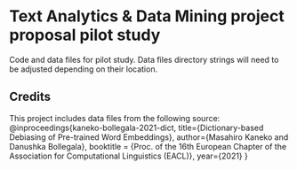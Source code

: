 # Text Analytics & Data Mining project proposal pilot study
Code and data files for pilot study. 
Data files directory strings will need to be adjusted depending on their location.

## Credits
This project includes data files from the following source:
@inproceedings{kaneko-bollegala-2021-dict,
    title={Dictionary-based Debiasing of Pre-trained Word Embeddings},
    author={Masahiro Kaneko and Danushka Bollegala},
    booktitle = {Proc. of the 16th European Chapter of the Association for Computational Linguistics (EACL)},
    year={2021}
}
